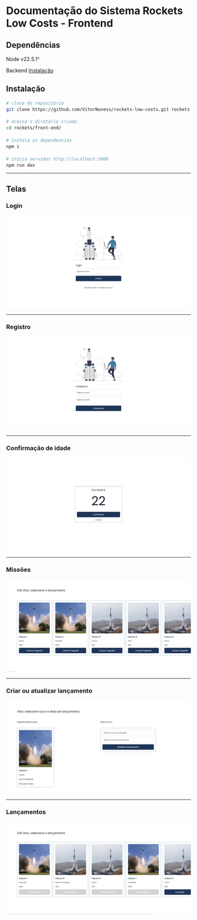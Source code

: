 # Documentação do Sistema Rockets Low Costs - Frontend

## Dependências

Node v22.5.1^

Backend [Instalação](../back-end/README.md)

## Instalação

```bash
# clona do repositório
git clone https://github.com/VitorNuness/rockets-low-costs.git rockets

# acessa o diretório criado
cd rockets/front-end/

# instala as dependencias
npm i

# inicia servidor http://localhost:3000
npm run dev
```

---

## Telas

### Login

![Login](./docs/images/login.png)

---

### Registro

![Register](./docs/images/register.png)

---

### Confirmação de idade

![Age confirmation](./docs/images/age_confirmation.png)

---

### Missões

![Missions](./docs/images/missions.png)

---

### Criar ou atualizar lançamento

![Launch](./docs/images/launch.png)

---

### Lançamentos

![Launches](./docs/images/launches.png)
